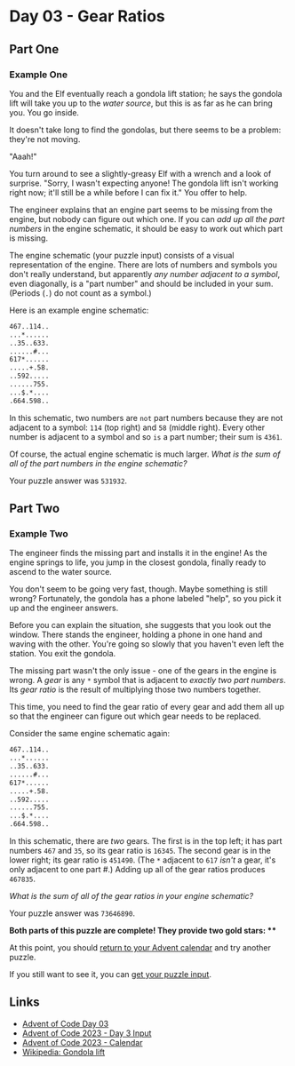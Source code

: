 # Day 03 - Gear Ratios

## Part One

### Example One

You and the Elf eventually reach a gondola lift station;
he says the gondola lift will take you up to the *water source*,
but this is as far as he can bring you. You go inside.

It doesn't take long to find the gondolas,
but there seems to be a problem: they're not moving.

"Aaah!"

You turn around to see a slightly-greasy Elf with
a wrench and a look of surprise.
"Sorry, I wasn't expecting anyone! The gondola lift isn't working right now;
it'll still be a while before I can fix it." You offer to help.

The engineer explains that an engine part seems to be missing from the engine,
but nobody can figure out which one.
If you can *add up all the part numbers* in the engine schematic,
it should be easy to work out which part is missing.

The engine schematic (your puzzle input)
consists of a visual representation of the engine.
There are lots of numbers and symbols you don't really understand,
but apparently *any number adjacent to a symbol*, even diagonally,
is a "part number" and should be included in your sum.
(Periods (`.`) do not count as a symbol.)

Here is an example engine schematic:

```txt
467..114..
...*......
..35..633.
......#...
617*......
.....+.58.
..592.....
......755.
...$.*....
.664.598..
```

In this schematic,
two numbers are `not` part numbers because they are not adjacent to a symbol:
`114` (top right) and `58` (middle right).
Every other number is adjacent to a symbol and so `is` a part number;
their sum is `4361`.

Of course, the actual engine schematic is much larger.
*What is the sum of all of the part numbers in the engine schematic?*

Your puzzle answer was `531932`.

## Part Two

### Example Two

The engineer finds the missing part and installs it in the engine!
As the engine springs to life, you jump in the closest gondola,
finally ready to ascend to the water source.

You don't seem to be going very fast, though.
Maybe something is still wrong?
Fortunately, the gondola has a phone labeled "help",
so you pick it up and the engineer answers.

Before you can explain the situation, she suggests that you look out the window.
There stands the engineer,
holding a phone in one hand and waving with the other.
You're going so slowly that you haven't even left the station.
You exit the gondola.

The missing part wasn't the only issue -
one of the gears in the engine is wrong.
A *gear* is any `*` symbol that is adjacent to *exactly two part numbers*.
Its *gear ratio* is the result of multiplying those two numbers together.

This time, you need to find the gear ratio of every gear and
add them all up so that the engineer can figure out which
gear needs to be replaced.

Consider the same engine schematic again:

```txt
467..114..
...*......
..35..633.
......#...
617*......
.....+.58.
..592.....
......755.
...$.*....
.664.598..
```

In this schematic, there are *two* gears.
The first is in the top left;
it has part numbers `467` and `35`, so its gear ratio is `16345`.
The second gear is in the lower right; its gear ratio is `451490`.
(The `*` adjacent to `617` *isn't* a gear, it's only adjacent to one part #.)
Adding up all of the gear ratios produces `467835`.

*What is the sum of all of the gear ratios in your engine schematic?*

Your puzzle answer was `73646890`.

**Both parts of this puzzle are complete! They provide two gold stars: \*\***

At this point, you should [return to your Advent calendar][aoc-calendar] and
try another puzzle.

If you still want to see it, you can [get your puzzle input][aoc-day3-input].

## Links

- [Advent of Code Day 03][aoc-day3]
- [Advent of Code 2023 - Day 3 Input][aoc-day3-input]
- [Advent of Code 2023 - Calendar][aoc-calendar]
- [Wikipedia: Gondola lift][gondola-wiki]

<!-- Hidden References -->
[aoc-day3]: https://adventofcode.com/2023/day/3 "Advent of Code Day 03"
[aoc-calendar]: https://adventofcode.com/2023 "Advent of Code 2023 - Calendar"
[aoc-day3-input]: https://adventofcode.com/2023/day/3/input "Advent of Code 2023 - Day 3 Input"
[gondola-wiki]: https://en.wikipedia.org/wiki/Gondola_lift "Wikipedia: Gondola lift"
